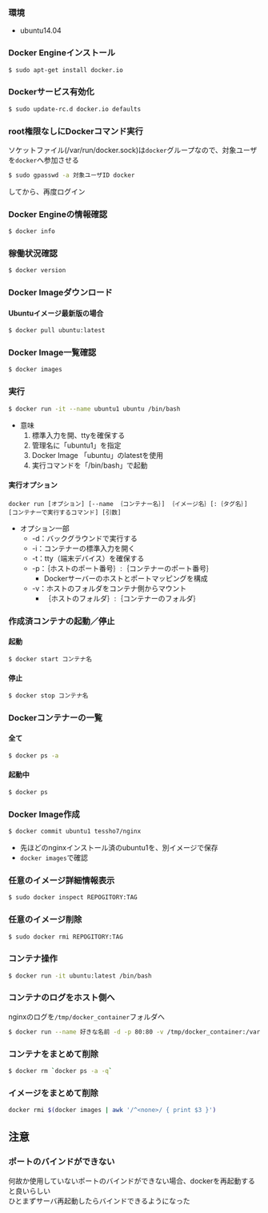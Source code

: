 ### 環境
- ubuntu14.04

### Docker Engineインストール
``` bash
$ sudo apt-get install docker.io
```

### Dockerサービス有効化
```bash
$ sudo update-rc.d docker.io defaults
```

### root権限なしにDockerコマンド実行
ソケットファイル(/var/run/docker.sock)は`docker`グループなので、対象ユーザを`docker`へ参加させる
```bash
$ sudo gpasswd -a 対象ユーザID docker
```
してから、再度ログイン

### Docker Engineの情報確認
```bash
$ docker info
```

### 稼働状況確認
```bash
$ docker version
```

### Docker Imageダウンロード

#### Ubuntuイメージ最新版の場合
```bash
$ docker pull ubuntu:latest
```

### Docker Image一覧確認
```bash
$ docker images
```

### 実行
```bash
$ docker run -it --name ubuntu1 ubuntu /bin/bash
```
- 意味
	1. 標準入力を開、ttyを確保する
	2. 管理名に「ubuntu1」を指定
	3. Docker Image 「ubuntu」のlatestを使用
	4. 実行コマンドを「/bin/bash」で起動

#### 実行オプション
```
docker run [オプション] [--name ｛コンテナー名｝] ｛イメージ名｝[:｛タグ名｝] [コンテナーで実行するコマンド] [引数]
```
- オプション一部
	- -d：バックグラウンドで実行する
	- -i：コンテナーの標準入力を開く
	- -t：tty（端末デバイス）を確保する
	- -p：｛ホストのポート番号｝:｛コンテナーのポート番号｝
		- Dockerサーバーのホストとポートマッピングを構成
	- -v：ホストのフォルダをコンテナ側からマウント
		- ｛ホストのフォルダ｝:｛コンテナーのフォルダ｝

### 作成済コンテナの起動／停止
#### 起動
```bash
$ docker start コンテナ名
```
#### 停止
```bash
$ docker stop コンテナ名
```

### Dockerコンテナーの一覧
#### 全て
```bash
$ docker ps -a
```
#### 起動中
```bash
$ docker ps
```

### Docker Image作成
```bash
$ docker commit ubuntu1 tessho7/nginx
```
- 先ほどのnginxインストール済のubuntu1を、別イメージで保存
- `docker images`で確認

### 任意のイメージ詳細情報表示
```bash
$ sudo docker inspect REPOGITORY:TAG
```

### 任意のイメージ削除
```bash
$ sudo docker rmi REPOGITORY:TAG
```

### コンテナ操作
```bash
$ docker run -it ubuntu:latest /bin/bash
```

### コンテナのログをホスト側へ
nginxのログを`/tmp/docker_container`フォルダへ
```bash
$ docker run --name 好きな名前 -d -p 80:80 -v /tmp/docker_container:/var/log/nginx tessho7/nginx_on_ubuntu
```

### コンテナをまとめて削除
```bash
$ docker rm `docker ps -a -q`
```

### イメージ<none>をまとめて削除
```bash
docker rmi $(docker images | awk '/^<none>/ { print $3 }')
```


## 注意
### ポートのバインドができない
何故か使用していないポートのバインドができない場合、dockerを再起動すると良いらしい  
ひとまずサーバ再起動したらバインドできるようになった
